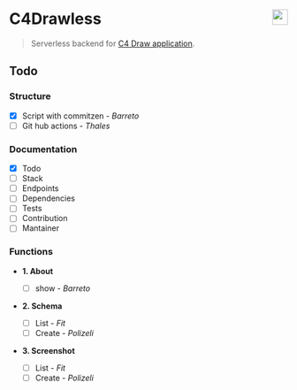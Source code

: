 <h1 align="left">
  C4Drawless
  <img align="right" height="28px" src="https://avatars0.githubusercontent.com/u/44036562?s=200&v=4"/>
</h1>

> Serverless backend for [C4 Draw application](https://github.com/c4draw/c4drawing).

## Todo

### Structure

- [x] Script with commitzen - _Barreto_
- [ ] Git hub actions - _Thales_

### Documentation

- [x] Todo
- [ ] Stack
- [ ] Endpoints
- [ ] Dependencies
- [ ] Tests
- [ ] Contribution
- [ ] Mantainer

### Functions

- **1. About**

  - [ ] show - _Barreto_

- **2. Schema**

  - [ ] List - _Fit_
  - [ ] Create - _Polizeli_

- **3. Screenshot**

  - [ ] List - _Fit_
  - [ ] Create - _Polizeli_
